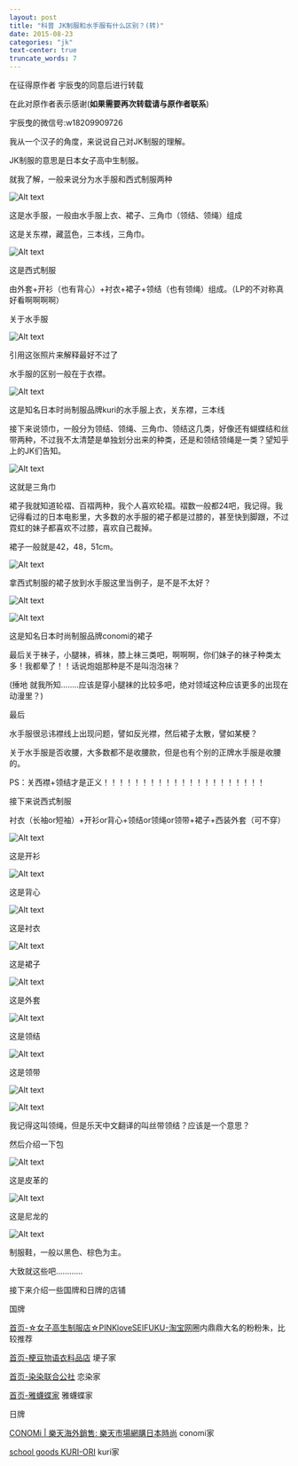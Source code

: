 ```yaml
---
layout: post
title: "科普 JK制服和水手服有什么区别？(转)"
date: 2015-08-23
categories: "jk"
text-center: true
truncate_words: 7
---
```


在征得原作者 宇辰曳的同意后进行转载

在此对原作者表示感谢(**如果需要再次转载请与原作者联系**)

宇辰曳的微信号:w18209909726

我从一个汉子的角度，来说说自己对JK制服的理解。

JK制服的意思是日本女子高中生制服。

就我了解，一般来说分为水手服和西式制服两种

![Alt text](http://assets.jk.gaoyh.me/post-2015-8-23-21.jpg)


这是水手服，一般由水手服上衣、裙子、三角巾（领结、领绳）组成



这是关东襟，藏蓝色，三本线，三角巾。


![Alt text](http://assets.jk.gaoyh.me/post-2015-8-23-22.jpg)


这是西式制服

由外套+开衫（也有背心）+衬衣+裙子+领结（也有领绳）组成。（LP的不对称真好看啊啊啊啊）

关于水手服

![Alt text](http://assets.jk.gaoyh.me/post-2015-8-23-23.jpg)

引用这张照片来解释最好不过了

水手服的区别一般在于衣襟。

![Alt text](http://assets.jk.gaoyh.me/post-2015-8-23-24.jpg)

这是知名日本时尚制服品牌kuri的水手服上衣，关东襟，三本线

接下来说领巾，一般分为领结、领绳、三角巾、领结这几类，好像还有蝴蝶结和丝带两种，不过我不太清楚是单独划分出来的种类，还是和领结领绳是一类？望知乎上的JK们告知。

![Alt text](http://assets.jk.gaoyh.me/post-2015-8-23-25.jpg)


这就是三角巾


裙子我就知道轮褶、百褶两种，我个人喜欢轮褶。褶数一般都24吧，我记得。我记得看过的日本电影里，大多数的水手服的裙子都是过膝的，甚至快到脚跟，不过霓虹的妹子都喜欢不过膝，喜欢自己裁掉。

裙子一般就是42，48，51cm。

![Alt text](http://assets.jk.gaoyh.me/post-2015-8-23-26.jpg)

拿西式制服的裙子放到水手服这里当例子，是不是不太好？

![Alt text](http://assets.jk.gaoyh.me/post-2015-8-23-27.jpg)

![Alt text](http://assets.jk.gaoyh.me/post-2015-8-23-28.jpg)

这是知名日本时尚制服品牌conomi的裙子

最后关于袜子，小腿袜，裤袜，膝上袜三类吧，啊啊啊，你们妹子的袜子种类太多！我都晕了！！话说炮姐那种是不是叫泡泡袜？

(捶地 就我所知........应该是穿小腿袜的比较多吧，绝对领域这种应该更多的出现在动漫里？)

最后

水手服很忌讳襟线上出现问题，譬如反光襟，然后裙子太散，譬如某梗？

关于水手服是否收腰，大多数都不是收腰款，但是也有个别的正牌水手服是收腰的。

PS：关西襟+领结才是正义！！！！！！！！！！！！！！！！！！！！！

接下来说西式制服

衬衣（长袖or短袖）+开衫or背心+领结or领绳or领带+裙子+西装外套（可不穿）

![Alt text](http://assets.jk.gaoyh.me/post-2015-8-23-29.jpg)


这是开衫


![Alt text](http://assets.jk.gaoyh.me/post-2015-8-23-210.jpg)


这是背心


![Alt text](http://assets.jk.gaoyh.me/post-2015-8-23-211.jpg)


这是衬衣


![Alt text](http://assets.jk.gaoyh.me/post-2015-8-23-212.jpg)


这是裙子


![Alt text](http://assets.jk.gaoyh.me/post-2015-8-23-213.jpg)


这是外套


![Alt text](http://assets.jk.gaoyh.me/post-2015-8-23-214.jpg)


这是领结


![Alt text](http://assets.jk.gaoyh.me/post-2015-8-23-215.jpg)


这是领带


![Alt text](http://assets.jk.gaoyh.me/post-2015-8-23-216.jpg)

![Alt text](http://assets.jk.gaoyh.me/post-2015-8-23-217.jpg)


我记得这叫领绳，但是乐天中文翻译的叫丝带领结？应该是一个意思？



然后介绍一下包


![Alt text](http://assets.jk.gaoyh.me/post-2015-8-23-218.jpg)


这是皮革的


![Alt text](http://assets.jk.gaoyh.me/post-2015-8-23-219.jpg)


这是尼龙的


![Alt text](http://assets.jk.gaoyh.me/post-2015-8-23-220.jpg)


制服鞋，一般以黑色、棕色为主。



大致就这些吧............


接下来介绍一些国牌和日牌的店铺

国牌

[首页-☆女子高生制服店☆PINKloveSEIFUKU-淘宝网](http://shop34811399.taobao.com/?spm=a230r.7195193.1997079397.40.pHHZ0y)圈内鼎鼎大名的粉粉朱，比较推荐

[首页-梗豆物语衣料品店](http://shop106628430.taobao.com/) 埂子家

[首页-染染联合公社](http://ranrangongshe.taobao.com/) 恋染家

[首页-雅蠛蝶家](http://shop101544991.taobao.com/) 雅蠛蝶家

日牌

[CONOMi \| 樂天海外銷售: 樂天市場網購日本時尚](http://global.rakuten.com/zh-tw/store/konomi-sgs/) conomi家

[school goods KURI-ORI](http://global.rakuten.com/zh-tw/store/kuri-ori/) kuri家
